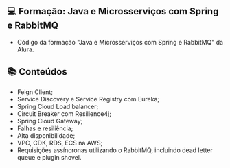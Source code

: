 ## 💻 Formação: Java e Microsserviços com Spring e RabbitMQ

- Código da formação "Java e Microsserviços com Spring e RabbitMQ" da Alura.

## :books: Conteúdos
 - Feign Client;
 - Service Discovery e Service Registry com Eureka;
 - Spring Cloud Load balancer;
 - Circuit Breaker com Resilience4j;
 - Spring Cloud Gateway;
 - Falhas e resiliência;
 - Alta disponibilidade;
 - VPC, CDK, RDS, ECS na AWS;
 - Requisições assíncronas utilizando o RabbitMQ, incluindo dead letter queue e plugin shovel.
